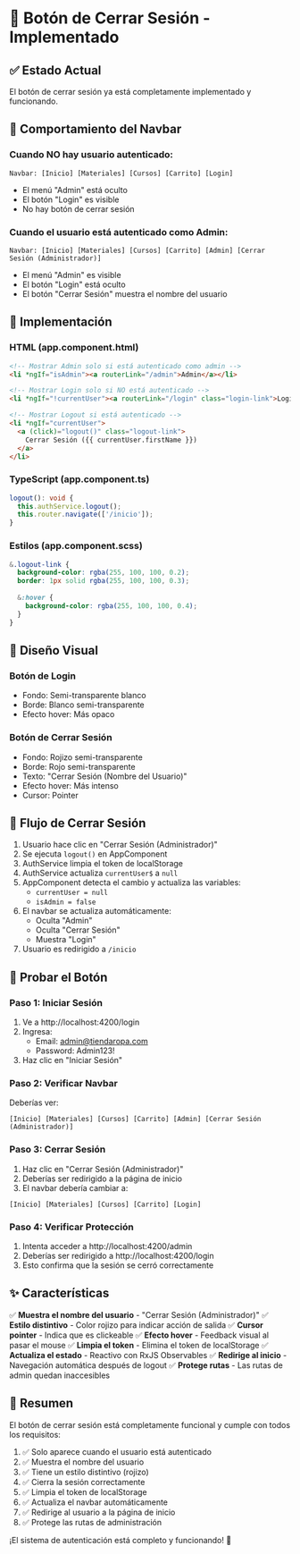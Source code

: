 # 🚪 Botón de Cerrar Sesión - Implementado

## ✅ Estado Actual

El botón de cerrar sesión ya está completamente implementado y funcionando.

## 🎯 Comportamiento del Navbar

### Cuando NO hay usuario autenticado:
```
Navbar: [Inicio] [Materiales] [Cursos] [Carrito] [Login]
```
- El menú "Admin" está oculto
- El botón "Login" es visible
- No hay botón de cerrar sesión

### Cuando el usuario está autenticado como Admin:
```
Navbar: [Inicio] [Materiales] [Cursos] [Carrito] [Admin] [Cerrar Sesión (Administrador)]
```
- El menú "Admin" es visible
- El botón "Login" está oculto
- El botón "Cerrar Sesión" muestra el nombre del usuario

## 🔧 Implementación

### HTML (app.component.html)
```html
<!-- Mostrar Admin solo si está autenticado como admin -->
<li *ngIf="isAdmin"><a routerLink="/admin">Admin</a></li>

<!-- Mostrar Login solo si NO está autenticado -->
<li *ngIf="!currentUser"><a routerLink="/login" class="login-link">Login</a></li>

<!-- Mostrar Logout si está autenticado -->
<li *ngIf="currentUser">
  <a (click)="logout()" class="logout-link">
    Cerrar Sesión ({{ currentUser.firstName }})
  </a>
</li>
```

### TypeScript (app.component.ts)
```typescript
logout(): void {
  this.authService.logout();
  this.router.navigate(['/inicio']);
}
```

### Estilos (app.component.scss)
```scss
&.logout-link {
  background-color: rgba(255, 100, 100, 0.2);
  border: 1px solid rgba(255, 100, 100, 0.3);
  
  &:hover {
    background-color: rgba(255, 100, 100, 0.4);
  }
}
```

## 🎨 Diseño Visual

### Botón de Login
- Fondo: Semi-transparente blanco
- Borde: Blanco semi-transparente
- Efecto hover: Más opaco

### Botón de Cerrar Sesión
- Fondo: Rojizo semi-transparente
- Borde: Rojo semi-transparente
- Texto: "Cerrar Sesión (Nombre del Usuario)"
- Efecto hover: Más intenso
- Cursor: Pointer

## 🔄 Flujo de Cerrar Sesión

1. Usuario hace clic en "Cerrar Sesión (Administrador)"
2. Se ejecuta `logout()` en AppComponent
3. AuthService limpia el token de localStorage
4. AuthService actualiza `currentUser$` a `null`
5. AppComponent detecta el cambio y actualiza las variables:
   - `currentUser = null`
   - `isAdmin = false`
6. El navbar se actualiza automáticamente:
   - Oculta "Admin"
   - Oculta "Cerrar Sesión"
   - Muestra "Login"
7. Usuario es redirigido a `/inicio`

## 🧪 Probar el Botón

### Paso 1: Iniciar Sesión
1. Ve a http://localhost:4200/login
2. Ingresa:
   - Email: admin@tiendaropa.com
   - Password: Admin123!
3. Haz clic en "Iniciar Sesión"

### Paso 2: Verificar Navbar
Deberías ver:
```
[Inicio] [Materiales] [Cursos] [Carrito] [Admin] [Cerrar Sesión (Administrador)]
```

### Paso 3: Cerrar Sesión
1. Haz clic en "Cerrar Sesión (Administrador)"
2. Deberías ser redirigido a la página de inicio
3. El navbar debería cambiar a:
```
[Inicio] [Materiales] [Cursos] [Carrito] [Login]
```

### Paso 4: Verificar Protección
1. Intenta acceder a http://localhost:4200/admin
2. Deberías ser redirigido a http://localhost:4200/login
3. Esto confirma que la sesión se cerró correctamente

## ✨ Características

✅ **Muestra el nombre del usuario** - "Cerrar Sesión (Administrador)"
✅ **Estilo distintivo** - Color rojizo para indicar acción de salida
✅ **Cursor pointer** - Indica que es clickeable
✅ **Efecto hover** - Feedback visual al pasar el mouse
✅ **Limpia el token** - Elimina el token de localStorage
✅ **Actualiza el estado** - Reactivo con RxJS Observables
✅ **Redirige al inicio** - Navegación automática después de logout
✅ **Protege rutas** - Las rutas de admin quedan inaccesibles

## 🎯 Resumen

El botón de cerrar sesión está completamente funcional y cumple con todos los requisitos:

1. ✅ Solo aparece cuando el usuario está autenticado
2. ✅ Muestra el nombre del usuario
3. ✅ Tiene un estilo distintivo (rojizo)
4. ✅ Cierra la sesión correctamente
5. ✅ Limpia el token de localStorage
6. ✅ Actualiza el navbar automáticamente
7. ✅ Redirige al usuario a la página de inicio
8. ✅ Protege las rutas de administración

¡El sistema de autenticación está completo y funcionando! 🎉
